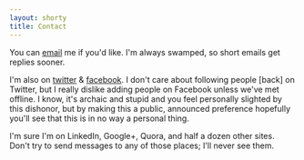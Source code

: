 ```yaml
---
layout: shorty
title: Contact
---
```


You can [email](mailto:ali.alkhatib@cs.stanford.edu) me if you'd like.
I'm always swamped, so short emails get replies sooner.

I'm also on [twitter](//twitter.com/alialkhatib_) & 
[facebook](https://www.facebook.com/Ali.Alkhatib). I don't care about 
following people [back] on Twitter, but I really dislike adding people 
on Facebook unless we've met offline. I know, it's archaic and stupid 
and you feel personally slighted by this dishonor, but by making this 
a public, announced preference hopefully you'll see that this is in no 
way a personal thing.

I'm sure I'm on LinkedIn, Google+, Quora, and half a dozen other sites. 
Don't try to send messages to any of those places; I'll never see them.

